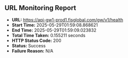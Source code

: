 ## URL Monitoring Report

- **URL:** https://api-gw1-prod1.fisglobal.com/gw/v1/health
- **Start Time:** 2025-05-29T01:59:08.868621
- **End Time:** 2025-05-29T01:59:09.023832
- **Total Time Taken:** 0.155211 seconds
- **HTTP Status Code:** 200
- **Status:** Success
- **Failure Reason:** N/A

